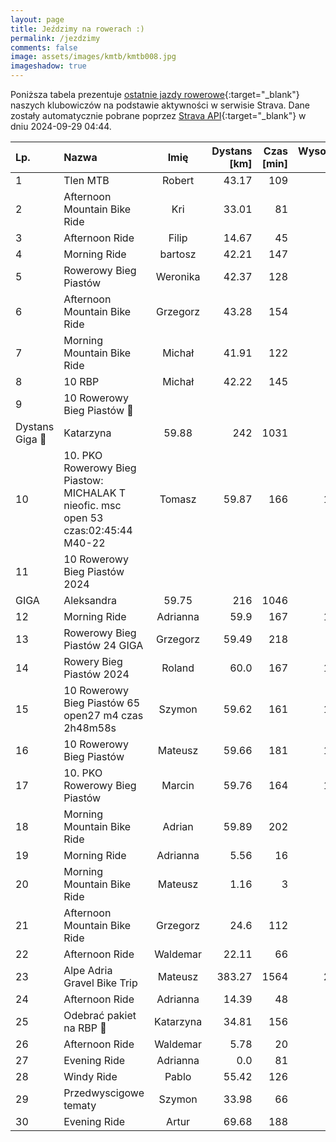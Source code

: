 ```yaml
---
layout: page
title: Jeździmy na rowerach :)
permalink: /jezdzimy
comments: false
image: assets/images/kmtb/kmtb008.jpg
imageshadow: true
---
```


Poniższa tabela prezentuje [ostatnie jazdy rowerowe](https://www.strava.com/clubs/336381){:target="_blank"} naszych klubowiczów na podstawie aktywności w serwisie Strava. Dane zostały automatycznie pobrane poprzez [Strava API](https://developers.strava.com/docs/reference/#api-Clubs-getClubActivitiesById){:target="_blank"} w dniu 2024-09-29 04:44.

Lp. | Nazwa | Imię | Dystans [km] | Czas [min] | Wysokość [m]
:--- | :--- | :---: | ---: | ---: | ---:
1|Tlen MTB|Robert|43.17|109|193
2|Afternoon Mountain Bike Ride|Kri|33.01|81|171
3|Afternoon Ride|Filip|14.67|45|347
4|Morning Ride|bartosz|42.21|147|734
5|Rowerowy Bieg Piastów|Weronika|42.37|128|725
6|Afternoon Mountain Bike Ride|Grzegorz|43.28|154|738
7|Morning Mountain Bike Ride|Michał|41.91|122|744
8|10 RBP|Michał|42.22|145|716
9|10 Rowerowy Bieg Piastów 🚴
Dystans Giga 🚴|Katarzyna|59.88|242|1031
10|10. PKO Rowerowy Bieg Piastow: MICHALAK T  nieofic. msc open 53  czas:02:45:44  M40-22|Tomasz|59.87|166|1038
11|10 Rowerowy Bieg Piastów 2024
GIGA|Aleksandra|59.75|216|1046
12|Morning Ride|Adrianna|59.9|167|1002
13|Rowerowy Bieg Piastów 24 GIGA|Grzegorz|59.49|218|854
14|Rowery Bieg Piastów 2024|Roland|60.0|167|1056
15|10 Rowerowy Bieg Piastów 65 open27 m4 czas 2h48m58s|Szymon|59.62|161|1032
16|10 Rowerowy Bieg Piastów|Mateusz|59.66|181|1029
17|10. PKO Rowerowy Bieg Piastów|Marcin|59.76|164|1103
18|Morning Mountain Bike Ride|Adrian|59.89|202|927
19|Morning Ride|Adrianna|5.56|16|17
20|Morning Mountain Bike Ride|Mateusz|1.16|3|5
21|Afternoon Mountain Bike Ride|Grzegorz|24.6|112|615
22|Afternoon Ride|Waldemar|22.11|66|
23|Alpe Adria Gravel Bike Trip|Mateusz|383.27|1564|2356
24|Afternoon Ride|Adrianna|14.39|48|72
25|Odebrać pakiet na RBP 🚴|Katarzyna|34.81|156|609
26|Afternoon Ride|Waldemar|5.78|20|
27|Evening Ride|Adrianna|0.0|81|
28|Windy Ride|Pablo|55.42|126|227
29|Przedwyscigowe tematy|Szymon|33.98|66|99
30|Evening Ride|Artur|69.68|188|137
